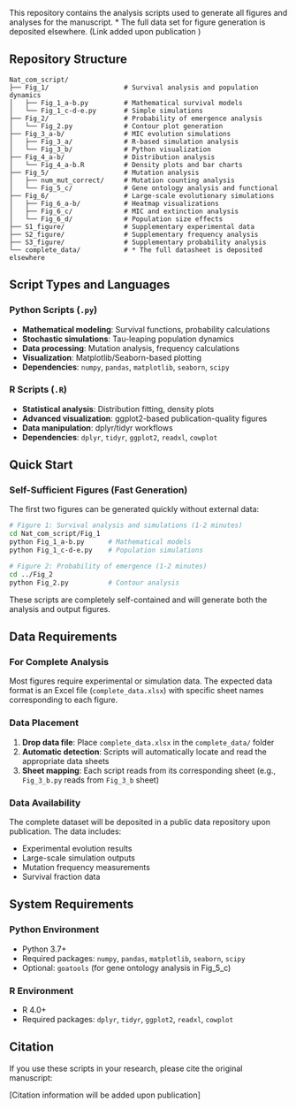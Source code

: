 This repository contains the  analysis scripts used to generate all figures and analyses for the manuscript. * The full data set for figure generation is deposited elsewhere. (Link added upon publication )

## Repository Structure

```
Nat_com_script/
├── Fig_1/                   # Survival analysis and population dynamics
│   ├── Fig_1_a-b.py         # Mathematical survival models
│   └── Fig_1_c-d-e.py       # Simple simulations
├── Fig_2/                   # Probability of emergence analysis
│   └── Fig_2.py             # Contour plot generation
├── Fig_3_a-b/               # MIC evolution simulations
│   ├── Fig_3_a/             # R-based simulation analysis
│   └── Fig_3_b/             # Python visualization
├── Fig_4_a-b/               # Distribution analysis
│   └── Fig_4_a-b.R          # Density plots and bar charts
├── Fig_5/                   # Mutation analysis
│   ├── num_mut_correct/     # Mutation counting analysis
│   └── Fig_5_c/             # Gene ontology analysis and functional
├── Fig_6/                   # Large-scale evolutionary simulations
│   ├── Fig_6_a-b/           # Heatmap visualizations
│   ├── Fig_6_c/             # MIC and extinction analysis
│   └── Fig_6_d/             # Population size effects
├── S1_figure/               # Supplementary experimental data
├── S2_figure/               # Supplementary frequency analysis
├── S3_figure/               # Supplementary probability analysis
└── complete_data/           # * The full datasheet is deposited elsewhere
```


## Script Types and Languages

### Python Scripts (`.py`)
- **Mathematical modeling**: Survival functions, probability calculations
- **Stochastic simulations**: Tau-leaping population dynamics
- **Data processing**: Mutation analysis, frequency calculations
- **Visualization**: Matplotlib/Seaborn-based plotting
- **Dependencies**: `numpy`, `pandas`, `matplotlib`, `seaborn`, `scipy`

### R Scripts (`.R`)
- **Statistical analysis**: Distribution fitting, density plots
- **Advanced visualization**: ggplot2-based publication-quality figures
- **Data manipulation**: dplyr/tidyr workflows
- **Dependencies**: `dplyr`, `tidyr`, `ggplot2`, `readxl`, `cowplot`

## Quick Start

### Self-Sufficient Figures (Fast Generation)
The first two figures can be generated quickly without external data:

```bash
# Figure 1: Survival analysis and simulations (1-2 minutes)
cd Nat_com_script/Fig_1
python Fig_1_a-b.py      # Mathematical models
python Fig_1_c-d-e.py    # Population simulations

# Figure 2: Probability of emergence (1-2 minutes)
cd ../Fig_2
python Fig_2.py          # Contour analysis
```

These scripts are completely self-contained and will generate both the analysis and output figures.

## Data Requirements

### For Complete Analysis
Most figures require experimental or simulation data. The expected data format is an Excel file (`complete_data.xlsx`) with specific sheet names corresponding to each figure.

### Data Placement
1. **Drop data file**: Place `complete_data.xlsx` in the `complete_data/` folder
2. **Automatic detection**: Scripts will automatically locate and read the appropriate data sheets
3. **Sheet mapping**: Each script reads from its corresponding sheet (e.g., `Fig_3_b.py` reads from `Fig_3_b` sheet)

### Data Availability
The complete dataset will be deposited in a public data repository upon publication. The data includes:
- Experimental evolution results
- Large-scale simulation outputs  
- Mutation frequency measurements
- Survival fraction data


## System Requirements

### Python Environment
- Python 3.7+
- Required packages: `numpy`, `pandas`, `matplotlib`, `seaborn`, `scipy`
- Optional: `goatools` (for gene ontology analysis in Fig_5_c)

### R Environment  
- R 4.0+
- Required packages: `dplyr`, `tidyr`, `ggplot2`, `readxl`, `cowplot`

## Citation

If you use these scripts in your research, please cite the original manuscript:

[Citation information will be added upon publication]


